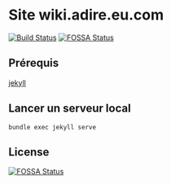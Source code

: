 # Site wiki.adire.eu.com

[![Build Status](https://travis-ci.org/fauguste/wiki.adire.eu.com.svg?branch=master)](https://travis-ci.org/fauguste/wiki.adire.eu.com)
[![FOSSA Status](https://app.fossa.io/api/projects/git%2Bgithub.com%2Ffauguste%2Fwiki.adire.eu.com.svg?type=shield)](https://app.fossa.io/projects/git%2Bgithub.com%2Ffauguste%2Fwiki.adire.eu.com?ref=badge_shield)

## Prérequis

[jekyll](https://jekyllrb.com/docs/installation/)

## Lancer un serveur local
````
bundle exec jekyll serve
````


## License
[![FOSSA Status](https://app.fossa.io/api/projects/git%2Bgithub.com%2Ffauguste%2Fwiki.adire.eu.com.svg?type=large)](https://app.fossa.io/projects/git%2Bgithub.com%2Ffauguste%2Fwiki.adire.eu.com?ref=badge_large)